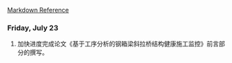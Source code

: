 [Markdown Reference](https://stumail-my.sharepoint.cn/:u:/g/personal/19tgpu_stu_edu_cn/EdTzJbVoD0FBkHdXZihXWuIBwfHtTinjEv9fxeJF7ngoxQ?e=RUp47f)

### Friday, July 23
1. 加快进度完成论文《基于工序分析的钢箱梁斜拉桥结构健康施工监控》前言部分的撰写。

